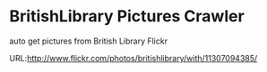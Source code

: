 BritishLibrary Pictures Crawler
====================

auto get pictures from British Library Flickr 

URL:<a href="http://www.flickr.com/photos/britishlibrary/with/11307094385/" target="_blank">http://www.flickr.com/photos/britishlibrary/with/11307094385/</a>
